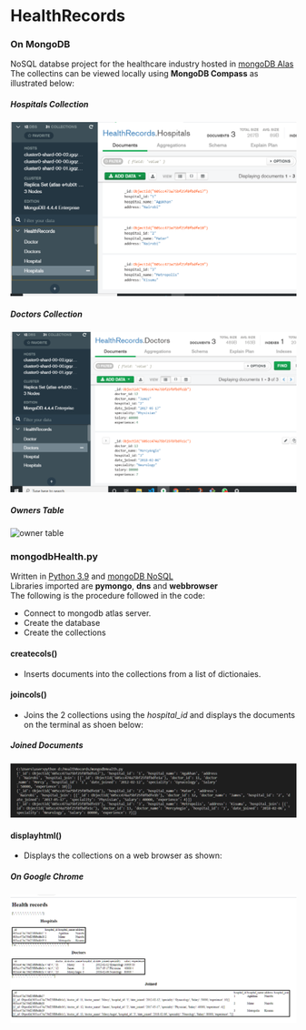 # HealthRecords
### On MongoDB      
NoSQL databse project for the healthcare industry hosted in [mongoDB Alas](https://www.mongodb.com/cloud/atlas)     
The collectins can be viewed locally using **MongoDB Compass** as illustrated below:

##### Hospitals Collection
![hospitals](hospitals.png "hospitals")
##### Doctors Collection
![doctors](doctors.png "doctors")
##### Owners Table
![owner table](owners.png "owner table")

### mongodbHealth.py
Written in [Python 3.9](https://python.org) and [mongoDB NoSQL](https://www.mongodb.com/)     
Libraries imported are **pymongo**, **dns** and **webbrowser**  
The following is the procedure followed in the code:
- Connect to mongodb atlas server.
- Create the database
- Create the collections
#### createcols()
- Inserts documents into the collections from a list of dictionaies.
#### joincols()
- Joins the 2 collections using the *hospital_id* and displays the documents on the terminal as shoen below:
##### Joined Documents
![join](join.png "join")
#### displayhtml()
- Displays the collections on a web browser as shown:
##### On Google Chrome
![html](the_html.png "html")
